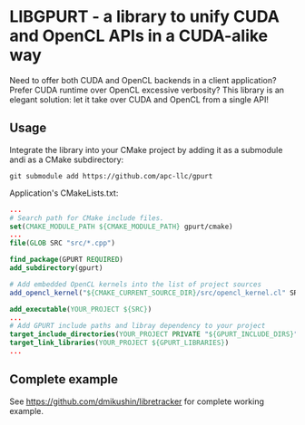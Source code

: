 # LIBGPURT - a library to unify CUDA and OpenCL APIs in a CUDA-alike way

Need to offer both CUDA and OpenCL backends in a client application? Prefer CUDA runtime over OpenCL excessive verbosity? This library is an elegant solution: let it take over CUDA and OpenCL from a single API!

## Usage

Integrate the library into your CMake project by adding it as a submodule andi as a CMake subdirectory:

```
git submodule add https://github.com/apc-llc/gpurt
```

Application's CMakeLists.txt:

```cmake
...
# Search path for CMake include files.
set(CMAKE_MODULE_PATH ${CMAKE_MODULE_PATH} gpurt/cmake)
...
file(GLOB SRC "src/*.cpp")

find_package(GPURT REQUIRED)
add_subdirectory(gpurt)

# Add embedded OpenCL kernels into the list of project sources
add_opencl_kernel("${CMAKE_CURRENT_SOURCE_DIR}/src/opencl_kernel.cl" SRC)

add_executable(YOUR_PROJECT ${SRC})
...
# Add GPURT include paths and libray dependency to your project
target_include_directories(YOUR_PROJECT PRIVATE "${GPURT_INCLUDE_DIRS}")
target_link_libraries(YOUR_PROJECT ${GPURT_LIBRARIES})
...
```

## Complete example

See https://github.com/dmikushin/libretracker for complete working example.

